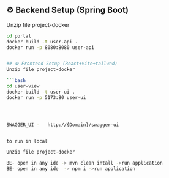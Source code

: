 ## ⚙️ Backend Setup (Spring Boot)
Unzip file project-docker

```bash
cd portal
docker build -t user-api .
docker run -p 8080:8080 user-api


## ⚙️ Frontend Setup (React+vite+tailwnd)
Unzip file project-docker

```bash
cd user-view
docker build -t user-ui .
docker run -p 5173:80 user-ui




SWAGGER_UI -   http://{Domain}/swagger-ui


to run in local 

Unzip file project-docker

BE- open in any ide -> mvn clean intall ->run application
BE- open in any ide  -> npm i ->run application